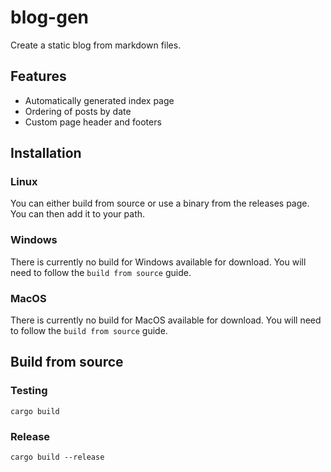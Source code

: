 # blog-gen

Create a static blog from markdown files.

## Features
- Automatically generated index page
- Ordering of posts by date
- Custom page header and footers

## Installation
### Linux
You can either build from source or use a binary from the releases page.
You can then add it to your path.
### Windows
There is currently no build for Windows available for download. You will need to follow the `build from source` guide.

### MacOS
There is currently no build for MacOS available for download. You will need to follow the `build from source` guide.

## Build from source
### Testing
`cargo build`

### Release
`cargo build --release`
